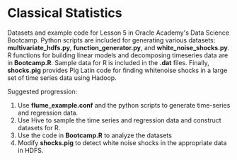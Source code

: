Classical Statistics
==============================

Datasets and example code for Lesson 5 in Oracle Academy's Data Science Bootcamp. Python scripts are included for generating various datasets: **multivariate_hdfs.py**, **function_generator.py**, and **white_noise_shocks.py**.  R functions for building linear models and decomposing timeseries data are in **Bootcamp.R**.  Sample data for R is included in the **.dat** files.  Finally, **shocks.pig** provides Pig Latin code for finding whitenoise shocks in a large set of time series data using Hadoop.

Suggested progression:

1. Use **flume_example.conf** and the python scripts to generate time-series and regression data.
2. Use Hive to sample the time series and regression data and construct datasets for R.
3. Use the code in **Bootcamp.R** to analyze the datasets
4. Modify **shocks.pig** to detect white noise shocks in the appropriate data in HDFS.